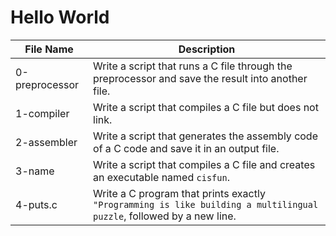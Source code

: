 # Hello World

| File Name      | Description                                                                                                          |
| -------------- | -------------------------------------------------------------------------------------------------------------------- |
| 0-preprocessor | Write a script that runs a C file through the preprocessor and save the result into another file.                    |
| 1-compiler     | Write a script that compiles a C file but does not link.                                                             |
| 2-assembler    | Write a script that generates the assembly code of a C code and save it in an output file.                           |
| 3-name         | Write a script that compiles a C file and creates an executable named `cisfun`.                                      |
| 4-puts.c       | Write a C program that prints exactly `"Programming is like building a multilingual puzzle`, followed by a new line. |
